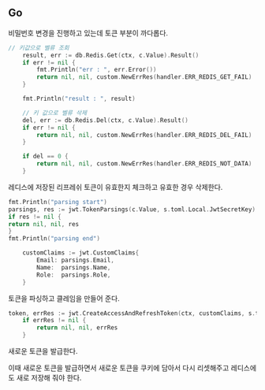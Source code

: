 ## Go
비밀번호 변경을 진행하고 있는데 토큰 부분이 까다롭다.

```go
// 키값으로 벨류 조회
	result, err := db.Redis.Get(ctx, c.Value).Result()
	if err != nil {
		fmt.Println("err : ", err.Error())
		return nil, nil, custom.NewErrRes(handler.ERR_REDIS_GET_FAIL)
	}

	fmt.Println("result : ", result)

	// 키 값으로 벨류 삭제
	del, err := db.Redis.Del(ctx, c.Value).Result()
	if err != nil {
		return nil, nil, custom.NewErrRes(handler.ERR_REDIS_DEL_FAIL)
	}

	if del == 0 {
		return nil, nil, custom.NewErrRes(handler.ERR_REDIS_NOT_DATA)
	}
```
레디스에 저장된 리프레쉬 토큰이 유효한지 체크하고 유효한 경우 삭제한다.

```go
fmt.Println("parsing start")
parsings, res := jwt.TokenParsings(c.Value, s.toml.Local.JwtSecretKey)
if res != nil {
return nil, nil, res
}
fmt.Println("parsing end")

	customClaims := jwt.CustomClaims{
		Email: parsings.Email,
		Name:  parsings.Name,
		Role:  parsings.Role,
	}
```
토큰을 파싱하고 클레임을 만들어 준다.

```go
token, errRes := jwt.CreateAccessAndRefreshToken(ctx, customClaims, s.toml.Local.JwtSecretKey)
	if errRes != nil {
		return nil, nil, errRes
	}
```
새로운 토큰을 발급한다.

이때 새로운 토큰을 발급하면서 새로운 토큰을 쿠키에 담아서 다시 리셋해주고 레디스에도 새로 저장해 줘야 한다.